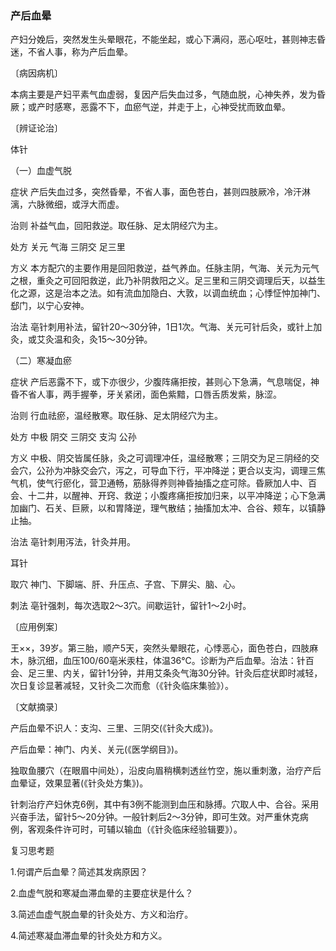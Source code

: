 ### 产后血晕

产妇分娩后，突然发生头晕眼花，不能坐起，或心下满闷，恶心呕吐，甚则神志昏迷，不省人事，称为产后血晕。

〔病因病机〕

本病主要是产妇平素气血虚弱，复因产后失血过多，气随血脱，心神失养，发为昏厥；或产时感寒，恶露不下，血瘀气逆，并走于上，心神受扰而致血晕。

〔辨证论治〕

体针

（一）血虚气脱

症状  产后失血过多，突然昏晕，不省人事，面色苍白，甚则四肢厥冷，冷汗淋漓，六脉微细，或浮大而虚。

治则  补益气血，回阳救逆。取任脉、足太阴经穴为主。

处方  关元  气海  三阴交  足三里

方义  本方配穴的主要作用是回阳救逆，益气养血。任脉主阴，气海、关元为元气之根，重灸之可回阳救逆，此乃补阴救阳之义。足三里和三阴交调理后天，以益生化之源，这是治本之法。如有流血加隐白、大敦，以调血统血；心悸怔忡加神门、郄门，以宁心安神。

治法  亳针刺用补法，留针20～30分钟，1日1次。气海、关元可针后灸，或针上加灸，或艾灸温和灸，灸15～30分钟。

（二）寒凝血瘀

症状  产后恶露不下，或下亦很少，少腹阵痛拒按，甚则心下急满，气息喘促，神昏不省人事，两手握拳，牙关紧闭，面色紫黯，口唇舌质发紫，脉涩。

治则  行血祛瘀，温经散寒。取任脉、足太阴经穴为主。

处方  中极  阴交  三阴交  支沟  公孙

方义  中极、阴交皆属任脉，灸之可调理冲任，温经散寒；三阴交为足三阴经的交会穴，公孙为冲脉交会穴，泻之，可导血下行，平冲降逆；更合以支沟，调理三焦气机，使气行瘀化，营卫通畅，筋脉得养则神昏抽搐之症可除。昏厥加人中、百会、十二井，以醒神、开窍、救逆；小腹疼痛拒按加归来，以平冲降逆；心下急满加幽门、石关、巨厥，以和胃降逆，理气散结；抽搐加太冲、合谷、颊车，以镇静止抽。

治法  亳针刺用泻法，针灸并用。

耳针

取穴  神门、下脚端、肝、升压点、子宫、下屏尖、脑、心。

刺法  亳针强刺，每次选取2～3穴。间歇运针，留针1～2小时。

〔应用例案〕

王××，39岁。第三胎，顺产5天，突然头晕眼花，心悸恶心，面色苍白，四肢麻木，脉沉细，血压100/60亳米汞柱，体温36℃。诊断为产后血晕。治法：针百会、足三里、内关，留针1分钟，并用艾条灸气海30分钟。针灸后症状即时减轻，次日复诊显著减轻，又针灸二次而愈（《针灸临床集验》）。

〔文献摘录〕

产后血晕不识人：支沟、三里、三阴交(《针灸大成》)。

产后血晕：神门、内关、关元(《医学纲目》)。

独取鱼腰穴（在眼眉中间处），沿皮向眉稍横刺透丝竹空，施以重刺激，治疗产后血晕证，效果显著(《针灸处方集》)。

针刺治疗产妇休克6例，其中有3例不能测到血压和脉搏。穴取人中、合谷。采用兴奋手法，留针5～20分钟。一般针剌后2～3分钟，即可生效。对严重休克病例，客观条件许可时，可辅以输血（《针灸临床经验辑要》）。

复习思考题

1.何谓产后血晕？简述其发病原因？

2.血虚气脱和寒凝血滞血晕的主要症状是什么？

3.简述血虚气脱血晕的针灸处方、方义和治疗。

4.简述寒凝血滞血晕的针灸处方和方义。
